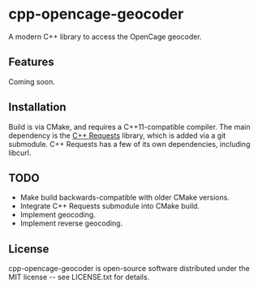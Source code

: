 # cpp-opencage-geocoder
A modern C++ library to access the OpenCage geocoder.

## Features
Coming soon.

## Installation
Build is via CMake, and requires a C++11-compatible compiler. The main dependency is the [C++ Requests](https://github.com/whoshuu/cpr) library, which is added via a git submodule. C++ Requests has a few of its own dependencies, including libcurl.

## TODO
* Make build backwards-compatible with older CMake versions.
* Integrate C++ Requests submodule into CMake build.
* Implement geocoding.
* Implement reverse geocoding.

## License
cpp-opencage-geocoder is open-source software distributed under the MIT license -- see LICENSE.txt for details.
